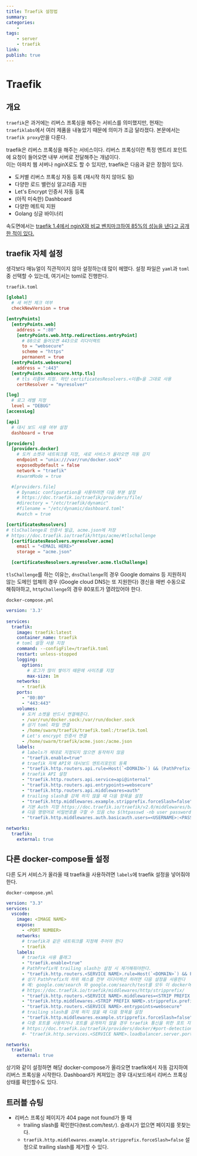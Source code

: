 ```yaml
---
title: Traefik 설정법
summary: 
categories:
    - 
tags:
    - server
    - traefik
link: 
publish: true
---
```


# Traefik

## 개요

`traefik`은 과거에는 리버스 프록싱을 해주는 서비스를 의미했지만, 현재는 `traefiklabs`에서 여러 제품을 내놓았기 때문에 의미가 조금 달라졌다. 본문에서는 `traefik proxy`만을 다룬다.

traefik은 리버스 프록싱을 해주는 서비스이다. 리버스 프록싱이란 특정 엔트리 포인트에 요청이 들어오면 내부 서버로 전달해주는 개념이다.  
이는 아파치 웹 서버나 nginX로도 할 수 있지만, traefik은 다음과 같은 장점이 있다.

- 도커별 리버스 프록싱 자동 등록 (재시작 하지 않아도 됨)
- 다양한 로드 밸런싱 알고리즘 지원
- Let's Encrypt 인증서 자동 등록
- (아직 미숙한) Dashboard
- 다양한 메트릭 지원
- Golang 싱글 바이너리

속도면에서는 [traefik 1.4에서 nginX와 비교 벤치마크하여 85%의 성능을 낸다고 공개한 적이 있다.](https://doc.traefik.io/traefik/v1.4/benchmarks/)

## traefik 자체 설정

생각보다 매뉴얼이 직관적이지 않아 설정하는데 많이 헤맸다. 설정 파일은 `yaml`과 `toml` 중 선택할 수 있는데, 여기서는 toml로 진행한다.

`traefik.toml`

```toml
[global]
  # 새 버전 체크 여부
  checkNewVersion = true

[entryPoints]
  [entryPoints.web]
    address = ":80"
    [entryPoints.web.http.redirections.entryPoint]
      # 80으로 들어오면 443으로 리다이렉트
      to = "websecure"
      scheme = "https"
      permanent = true
  [entryPoints.websecure]
    address = ":443"
  [entryPoints.websecure.http.tls]
    # tls 리졸버 지정. 하단 certificatesResolvers.<이름>을 그대로 사용
    certResolver = "myresolver"

[log]
  # 로그 레벨 지정
  level = "DEBUG"
[accessLog]

[api]
  # 대시 보드 사용 여부 설정
  dashboard = true

[providers]
  [providers.docker]  
    # 도커 소켓과 네트워크를 지정, 새로 서비스가 올라오면 자동 감지
    endpoint = "unix:///var/run/docker.sock"
    exposedbydefault = false
    network = "traefik"
    #swarmMode = true

  #[providers.file]
    # Dynamic configuration을 사용하려면 다음 부분 설정
    # https://doc.traefik.io/traefik/providers/file/
    #directory = "/etc/traefik/dynamic"
    #filename = "/etc/dynamic/dashboard.toml"
    #watch = true

[certificatesResolvers]
# tlsChallenge로 인증서 발급, acme.json에 저장
# https://doc.traefik.io/traefik/https/acme/#tlschallenge
  [certificatesResolvers.myresolver.acme]
    email = "<EMAIL HERE>"
    storage = "acme.json"

  [certificatesResolvers.myresolver.acme.tlsChallenge]
```

`tlsChallenge`를 하는 이유는, `dnsChallenge`의 경우 Google domains 등 지원하지 않는 도메인 업체의 경우 (Google cloud DNS는 또 지원한다) 갱신을 매번 수동으로 해줘야하고, `httpChallenge`의 경우 80포트가 열려있어야 한다.

`docker-compose.yml`

```yaml
version: '3.3'
  
services:
  traefik:
    image: traefik:latest
    container_name: traefik
    # toml 설정 사용 지정
    command: --configFile=/traefik.toml
    restart: unless-stopped
    logging:
      options:
        # 로그가 많이 쌓이기 때문에 사이즈를 지정
        max-size: 1m
    networks:
      - traefik
    ports:
      - "80:80"
      - "443:443"
    volumes:
      # 도커 소켓을 반드시 연결해준다.
      - /var/run/docker.sock:/var/run/docker.sock
      # 상기 toml 파일 연결
      - /home/swarm/traefik/traefik.toml:/traefik.toml
      # Let's encrypt 인증서 연결
      - /home/swarm/traefik/acme.json:/acme.json
    labels:
      # labels가 제대로 지정되지 않으면 동작하지 않음
      - "traefik.enable=true"
      # traefik 자체 API와 대시보드 엔트리포인트 등록
      - "traefik.http.routers.api.rule=Host(`<DOMAIN>`) && (PathPrefix(`/api`) || PathPrefix(`/dashboard`))"
      # traefik API 설정
      - "traefik.http.routers.api.service=api@internal"
      - "traefik.http.routers.api.entrypoints=websecure"
      - "traefik.http.routers.api.middlewares=auth"
      # trailing slash를 강제 하지 않을 때 다음 항목을 설정
      - "traefik.http.middlewares.example.stripprefix.forceSlash=false"
      # 기본 Auth 지정 https://doc.traefik.io/traefik/v2.0/middlewares/basicauth/
      # 다음 명령어로 비밀번호를 구할 수 있음 cho $(htpasswd -nb user password) | sed -e s/\\$/\\$\\$/g
      - "traefik.http.middlewares.auth.basicauth.users=<USERNAME>:<PASSWORD>"

networks:
  traefik:
    external: true
```

## 다른 docker-compose들 설정

다른 도커 서비스가 올라올 때 traefik을 사용하려면 `labels`에 traefik 설정을 넣어줘야 한다.

`docker-compose.yml`

```yaml
version: "3.3"
services:
  vscode:
    image: <IMAGE NAME>
    expose:
      - <PORT NUMBER>
    networks:
      # traefik과 같은 네트워크를 지정해 주어야 한다
      - traefik
    labels:
      # traefik 사용 플래그
      - "traefik.enable=true"
      # PathPrefix에 trailing slash는 설정 시 제거해줘야한다.
      - "traefik.http.routers.<SERVICE NAME>.rule=Host(`<DOMAIN>`) && PathPrefix(`/<PATH>`)"
      # 상기 PathPrefix의 하위 패스를 전부 리다이렉션 하려면 다음 설정을 사용한다
      # 예: google.com/search 와 google.com/search/test를 모두 이 docker에서 받음
      # https://doc.traefik.io/traefik/middlewares/http/stripprefix/
      - "traefik.http.routers.<SERVICE NAME>.middlewares=<STRIP PREFIX NAME>"
      - "traefik.http.middlewares.<STRIP PREFIX NAME>.stripprefix.prefixes=/<PATH>"
      - "traefik.http.routers.<SERVICE NAME>.entrypoints=websecure"
      # trailing slash를 강제 하지 않을 때 다음 항목을 설정
      - "traefik.http.middlewares.example.stripprefix.forceSlash=false"
      # 다중 포트를 사용하거나 포트를 공개하지 않을 경우 traefik 통신을 위한 포트 지정
      # https://doc.traefik.io/traefik/providers/docker/#port-detection
      #- "traefik.http.services.<SERVICE NAME>.loadbalancer.server.port=8443"

networks:
  traefik:
    external: true
```

상기와 같이 설정하면 해당 docker-compose가 올라오면 traefik에서 자동 감지하여 리버스 프록싱을 시작한다. Dashboard가 켜져있는 경우 대시보드에서 리버스 프록싱 상태를 확인할수도 있다.

## 트러블 슈팅

- 리버스 프록싱 페이지가 404 page not found가 뜰 때
  - trailing slash를 확인한다(test.com/test`/`). 슬래시가 없으면 페이지를 못찾는다.
  - `traefik.http.middlewares.example.stripprefix.forceSlash=false` 설정으로 trailing slash를 제거할 수 있다.
